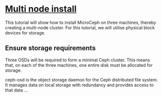 # **[Multi node install](https://canonical-microceph.readthedocs-hosted.com/en/latest/how-to/multi-node/)**

This tutorial will show how to install MicroCeph on three machines, thereby creating a multi-node cluster. For this tutorial, we will utilise physical block devices for storage.

## Ensure storage requirements

Three OSDs will be required to form a minimal Ceph cluster. This means that, on each of the three machines, one entire disk must be allocated for storage.

ceph-osd is the object storage daemon for the Ceph distributed file system. It manages data on local storage with redundancy and provides access to that data ...

